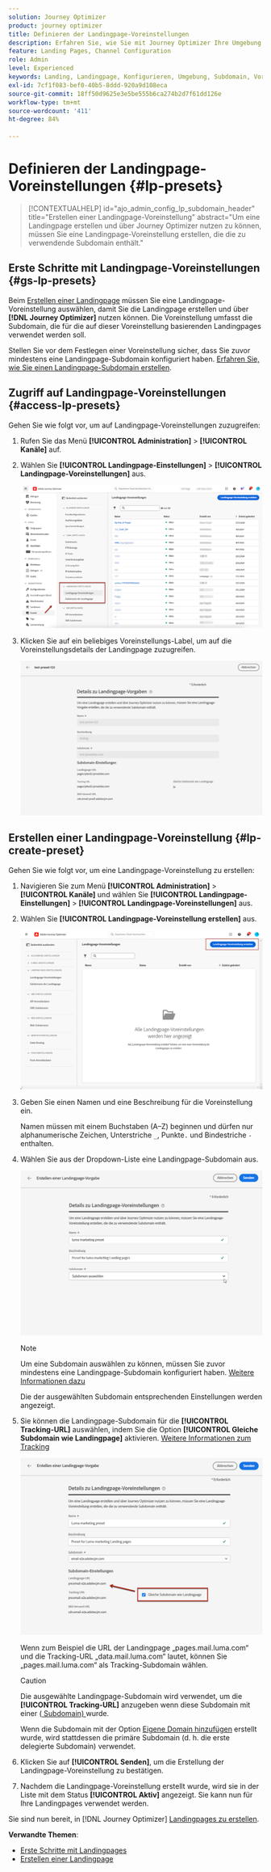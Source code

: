 ```yaml
---
solution: Journey Optimizer
product: journey optimizer
title: Definieren der Landingpage-Voreinstellungen
description: Erfahren Sie, wie Sie mit Journey Optimizer Ihre Umgebung zur Erstellung und Verwendung von Landingpages konfigurieren.
feature: Landing Pages, Channel Configuration
role: Admin
level: Experienced
keywords: Landing, Landingpage, Konfigurieren, Umgebung, Subdomain, Voreinstellungen
exl-id: 7cf1f083-bef0-40b5-8ddd-920a9d108eca
source-git-commit: 18ff50d9625e3e5be555b6ca274b2d7f61dd126e
workflow-type: tm+mt
source-wordcount: '411'
ht-degree: 84%

---
```


# Definieren der Landingpage-Voreinstellungen {#lp-presets}

>[!CONTEXTUALHELP]
>id="ajo_admin_config_lp_subdomain_header"
>title="Erstellen einer Landingpage-Voreinstellung"
>abstract="Um eine Landingpage erstellen und über Journey Optimizer nutzen zu können, müssen Sie eine Landingpage-Voreinstellung erstellen, die die zu verwendende Subdomain enthält."

## Erste Schritte mit Landingpage-Voreinstellungen {#gs-lp-presets}

Beim [Erstellen einer Landingpage](../landing-pages/create-lp.md#create-a-lp) müssen Sie eine Landingpage-Voreinstellung auswählen, damit Sie die Landingpage erstellen und über **[!DNL Journey Optimizer]** nutzen können. Die Voreinstellung umfasst die Subdomain, die für die auf dieser Voreinstellung basierenden Landingpages verwendet werden soll.

Stellen Sie vor dem Festlegen einer Voreinstellung sicher, dass Sie zuvor mindestens eine Landingpage-Subdomain konfiguriert haben. [Erfahren Sie, wie Sie einen Landingpage-Subdomain erstellen](lp-subdomains.md).

## Zugriff auf Landingpage-Voreinstellungen {#access-lp-presets}

Gehen Sie wie folgt vor, um auf Landingpage-Voreinstellungen zuzugreifen:

1. Rufen Sie das Menü **[!UICONTROL Administration]** > **[!UICONTROL Kanäle]** auf.

1. Wählen Sie **[!UICONTROL Landingpage-Einstellungen]** > **[!UICONTROL Landingpage-Voreinstellungen]** aus.

   ![](assets/lp_presets-access.png)

1. Klicken Sie auf ein beliebiges Voreinstellungs-Label, um auf die Voreinstellungsdetails der Landingpage zuzugreifen.

   ![](assets/lp_preset-details.png)

## Erstellen einer Landingpage-Voreinstellung {#lp-create-preset}

Gehen Sie wie folgt vor, um eine Landingpage-Voreinstellung zu erstellen:

1. Navigieren Sie zum Menü **[!UICONTROL Administration]** > **[!UICONTROL Kanäle]** und wählen Sie **[!UICONTROL Landingpage-Einstellungen]** > **[!UICONTROL Landingpage-Voreinstellungen]** aus.

1. Wählen Sie **[!UICONTROL Landingpage-Voreinstellung erstellen]** aus.

   ![](assets/lp_create-preset-temp.png)

1. Geben Sie einen Namen und eine Beschreibung für die Voreinstellung ein.

   Namen müssen mit einem Buchstaben (A–Z) beginnen und dürfen nur alphanumerische Zeichen, Unterstriche `_`, Punkte`.` und Bindestriche `-` enthalten.

1. Wählen Sie aus der Dropdown-Liste eine Landingpage-Subdomain aus.

   ![](assets/lp_preset-subdomain.png)

   >[!NOTE]
   >
   >Um eine Subdomain auswählen zu können, müssen Sie zuvor mindestens eine Landingpage-Subdomain konfiguriert haben. [Weitere Informationen dazu](lp-subdomains.md)

   Die der ausgewählten Subdomain entsprechenden Einstellungen werden angezeigt.

1. Sie können die Landingpage-Subdomain für die **[!UICONTROL Tracking-URL]** auswählen, indem Sie die Option **[!UICONTROL Gleiche Subdomain wie Landingpage]** aktivieren. [Weitere Informationen zum Tracking](../email/message-tracking.md)

   ![](assets/lp_preset-subdomain-settings-same.png)

   Wenn zum Beispiel die URL der Landingpage „pages.mail.luma.com“ und die Tracking-URL „data.mail.luma.com“ lautet, können Sie „pages.mail.luma.com“ als Tracking-Subdomain wählen.

   >[!CAUTION]
   >
   >Die ausgewählte Landingpage-Subdomain wird verwendet, um die **[!UICONTROL Tracking-URL]** anzugeben<!--and **[!UICONTROL Image Delivery URL]** --> wenn diese Subdomain mit einer ([&#x200B; Subdomain) &#x200B;](lp-subdomains.md#lp-use-existing-subdomain) wurde.
   >
   >Wenn die Subdomain mit der Option [Eigene Domain hinzufügen](lp-subdomains.md#lp-configure-new-subdomain) erstellt wurde, wird stattdessen die primäre Subdomain (d. h. die erste delegierte Subdomain) verwendet.

1. Klicken Sie auf **[!UICONTROL Senden]**, um die Erstellung der Landingpage-Voreinstellung zu bestätigen. <!--You can also save the preset as draft and resume its configuration later on.-->

   <!--![](assets/lp_preset-subdomain-settings-submit.png)-->

1. Nachdem die Landingpage-Voreinstellung erstellt wurde, wird sie in der Liste mit dem Status **[!UICONTROL Aktiv]** angezeigt. Sie kann nun für Ihre Landingpages verwendet werden.

Sie sind nun bereit, in [!DNL Journey Optimizer] [Landingpages zu erstellen](../landing-pages/create-lp.md).
<!--
>[!NOTE]
>
>Learn how to create channel configurations for push notifications and emails in [this section](channel-surfaces.md).-->

**Verwandte Themen**:

* [Erste Schritte mit Landingpages](../landing-pages/get-started-lp.md)
* [Erstellen einer Landingpage](../landing-pages/create-lp.md#create-a-lp)
